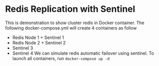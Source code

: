 # Redis Replication with Sentinel

This is demonstration to show cluster redis in Docker container.
The following docker-compose.yml will create 4 containers as follow
- Redis Node 1 + Sentinel 1
- Redis Node 2 + Sentinel 2
- Sentinel 3
- Sentinel 4
We can simulate redis automatic failover using sentinel.
To launch all containers, run `docker-compose up -d`
